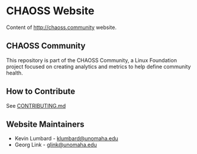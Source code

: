 # CHAOSS Website
Content of http://chaoss.community website.

## CHAOSS Community
This repository is part of the CHAOSS Community, a Linux Foundation project focused on creating analytics and metrics to help define community health.

## How to Contribute
See [CONTRIBUTING.md](https://github.com/pratik2315/chaoss-pratik-website/blob/contribution-docs/Website%20Contributing/community-contributing.md)

## Website Maintainers
* Kevin Lumbard - klumbard@unomaha.edu
* Georg Link - glink@unomaha.edu

